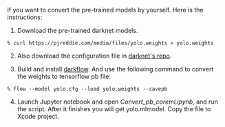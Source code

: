If you want to convert the pre-trained models by yourself. Here is the instructions:

1. Download the pre-trained darknet models.

`% curl https://pjreddie.com/media/files/yolo.weights > yolo.weights`

2. Also download the configuration file in [darknet's repo](https://github.com/pjreddie/darknet/blob/master/cfg/yolo.cfg).

3. Build and install [darkflow](https://github.com/thtrieu/darkflow). And use the following command to convert the weights to tensorflow pb file:

`% flow --model yolo.cfg --load yolo.weights --savepb`

4. Launch Jupyter notebook and open _Convert_pb_coreml.ipynb_, and run the script. After it finishes you will get yolo.mlmodel. Copy the file to Xcode project. 

